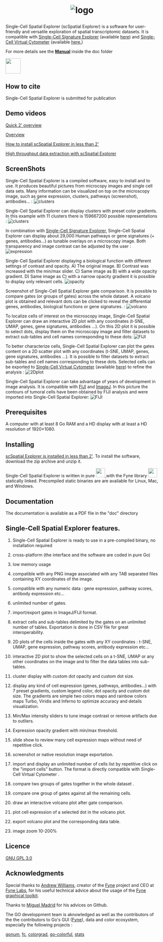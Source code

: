 <h1><p align="center">
<br/>
<br/>
<img alt="logo" src="./src/web/logo.png">

</p>
</h1>


Single-Cell Spatial Explorer (scSpatial Explorer) is a software for user-friendly and versatile exploration of spatial transcriptomic datasets. It is compatible with 
[Single-Cell Signature Explorer](https://doi.org/10.1093/nar/gkz601) (available 
[here](https://sites.google.com/site/fredsoftwares/products/single-cell-signature-explorer)) and 
[Single-Cell Virtual Cytometer](https://doi.org/10.1093/nargab/lqaa025) (available 
[here.](https://github.com/FredPont/single-cell-virtual-cytometer))



For more details see the <b><a href="doc/Manual_Single_Cell_Spatial_Explorer.pdf" target="_blank">Manual</a></b>
inside the doc folder

<!---[Contact](mailto:frederic.pont@inserm.fr)--->
<a href="mailto:frederic.pont@inserm.fr?"><img src="src/web/Email.png" height="50"></a>

<!---How to [Cite](https://doi.org/10.1093/nargab/lqaa025) --->

<!---Demo videos can be found in the supplemental data of the [reference article](https://doi.org/10.1093/nargab/lqaa025) --->


## How to cite
Single-Cell Spatial Explorer is submitted for publication

## Demo videos

[Quick 2' overview](https://youtu.be/mId538e5JDk)

[Overview](https://youtu.be/dqudL36Dg1M)

[How to install scSpatial Explorer in less than 2'](https://youtu.be/LBBkN_rJHuc)

[High throughput data extraction with scSpatial Explorer](https://youtu.be/rSefd0pmc7g)

## ScreenShots

Single-Cell Spatial Explorer is a compiled software, easy to install and to use. It produces beautiful pictures from microcopy images and single cell data sets. Many information can be visualized on top on the microscopy image, such as gene expression, clusters, pathways (screenshot), antibodies... :
![clusters](./src/web/overview.png)


Single-Cell Spatial Explorer can display clusters with preset color gradients. In this example with 11 clusters there is 159667200 possible representations :
![clusters](./src/web/clusters6.png)

In combination with [Single-Cell Signature Explorer](https://doi.org/10.1093/nar/gkz601), Single-Cell Spatial Explorer can display about 29,000 Human pathways or gene signatures (+ genes, antibodies...) as tunable overlays on a microscopy image. Both transparency and image contrast can be adjusted by the user  :
![expression](./src/web/expression6.png)

Single-Cell Spatial Explorer displaying a biological function with different settings of contrast and opacity. A) The original image. B) Contrast was increased with the min/max slider. C) Same image as B) with a wide opacity gradient. D) Same image as C) with a narrow opacity gradient it is possible to display only relevant cells.
![opacity](./src/web/opacity.png)


Screenshot of Single-Cell Spatial Explorer gate comparison. It is possible to compare gates (or groups of gates) across the whole dataset. A volcano plot is obtained and relevant dots can be clicked to reveal the differential genes, antibodies, biological functions or gene signatures. :
![volcano](./src/web/screenshot_1.png)

To localize cells of interest on the microscopy image, Single-Cell Spatial Explorer can draw an interactive 2D plot with any coordinates (t-SNE, UMAP, genes, gene signatures, antibodies ...). On this 2D plot it is possible to select dots, display them on the microscopy image and filter datasets to extract sub-tables and cell names corresponding to these dots:
![FIJI](./src/web/2Dinter.png)

To better characterize cells, Single-Cell Spatial Explorer can plot the gates content on a 2D scatter plot with any coordinates (t-SNE, UMAP, genes, gene signatures, antibodies ...). It is possible to filter datasets to extract sub-tables and cell names corresponding to these dots. Selected cells can be exported to [Single-Cell Virtual Cytometer](https://doi.org/10.1093/nargab/lqaa025) (available 
[here](https://github.com/FredPont/single-cell-virtual-cytometer)) to refine the analysis :
![2Dplot](./src/web/2Dplot.png)


Single-Cell Spatial Explorer can take advantage of years of development in image analysis. It is compatible with [FIJI](https://fiji.sc/) and [ImageJ](https://imagej.nih.gov/ij/). In this picture the contours of tumoral cells have been obtained by FIJI analysis and were imported into Single-Cell Spatial Explorer:
![FIJI](./src/web/fiji.png)

## Prerequisites
A computer with at least 8 Go RAM and a HD display with at least a HD resolution of 1920×1080.

## Installing

[scSpatial Explorer is installed in less than 2'](https://youtu.be/dqudL36Dg1M). To install the software, download the zip archive and unzip it.

 Single-Cell Spatial Explorer is written in pure 
 <a href="https://go.dev/">
    <img src="./src/web/go.jpg" height="30"> 
 </a>
  with the Fyne library 
 <a href="https://github.com/fyne-io">
    <img src="./src/web/fyne.png" height="30">
</a>
statically linked. Precompiled static  binaries are are available for Linux, Mac, and Windows.

## Documentation

The documentation is available as a PDF file in the "doc" directory

## Single-Cell Spatial Explorer features.

1.  Single-Cell Spatial Explorer is ready to use in a pre-compiled
    binary, no installation required

2.  cross-platform (the interface and the software are coded in pure Go)

3.  low memory usage

4.  compatible with any PNG image associated with any TAB separated files containing XY coordinates of the image.

5.  compatible with any numeric data : gene expression, pathway scores, antibody expression etc...

6.  unlimited number of gates.

7.  import/export gates in ImageJ/FIJI format.

8.  extract cells and sub-tables delimited by the gates on an unlimited number of tables. Exportation is done in CSV file for great interoperability.

9.  2D plots of the cells inside the gates with any XY coordinates :
    t-SNE, UMAP, gene expression, pathway scores, antibody expression
    etc...

10. interactive 2D plot to show the selected cells on a t-SNE, UMAP or
    any other coordinates on the image and to filter the data tables
    into sub-tables.

11. cluster display with custom dot opacity and custom dot size.

12. display any kind of cell expression (genes, pathways, antibodies...)
    with 7 preset gradients, custom legend color, dot opacity and custom
    dot size. The gradients are simple two colors maps and rainbow
    colors maps Turbo, Viridis and Inferno to optimize accuracy and
    details visualization.

13. Min/Max intensity sliders to tune image contrast or remove artifacts due to outliers.

14. Expression opacity gradient with min/max threshold.

15. slide show to review many cell expression maps without need of
    repetitive click.

16. screenshot or native resolution image exportation.

17. import and display an unlimited number of cells list by repetitive click on the "import cells" button. The format is directly compatible with Single-Cell Virtual Cytometer .

18. compare two groups of gates together in the whole dataset .

19. compare one group of gates against all the remaining cells.

20. draw an interactive volcano plot after gate comparison.

21. plot cell expression of a selected dot in the volcano plot.

22. export volcano plot and the corresponding data table.

23. image zoom 10-200%

## Licence
[GNU GPL 3.0](https://www.gnu.org/licenses/gpl-3.0.en.html)

## Acknowledgments
Special thanks to [Andrew Williams](https://andy.xyz), creator of the [Fyne](https://github.com/fyne-io) project and CEO at [Fyne Labs](https://fynelabs.com/), for his useful technical advice about the usage of the [Fyne graphical toolkit](https://fyne.io/).

Thanks to [Miguel Madrid](https://github.com/mimame) for his advices on Github.


The GO developpment team is aknowledged as well as the contributors of the the contributors to Go's GUI ([Fyne](https://github.com/fyne-io)), data and color ecosystem, especially the following projects :

[gonum](https://www.gonum.org/), [fc](https://github.com/ajstarks/fc), [colorgrad](https://github.com/mazznoer/colorgrad), [go-colorful](github.com/lucasb-eyer/go-colorful), [stats](github.com/aclements/go-moremath/stats)
